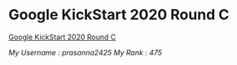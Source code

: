 # Google KickStart 2020 Round C

[Google KickStart 2020 Round C](https://codingcompetitions.withgoogle.com/kickstart/round/000000000019ff43)

*My Username : prasanna2425*
*My Rank : 475*
